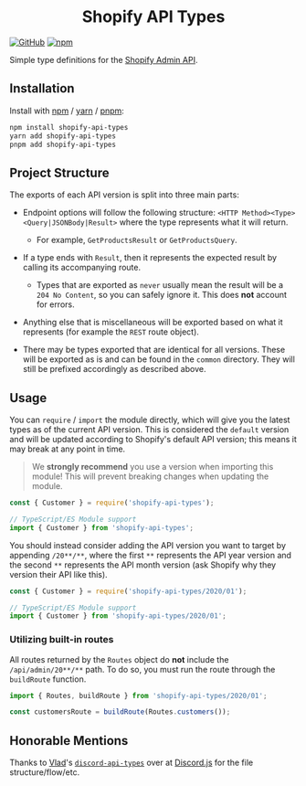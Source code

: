 <div style="text-align:center;"><h1>Shopify API Types</h1></div>

[![GitHub](https://img.shields.io/github/license/fyko/shopify-api-types)](https://github.com/fyko/shopify-api-types/blob/main/LICENSE.md)
[![npm](https://img.shields.io/npm/v/shopify-api-types?color=crimson&logo=npm)](https://www.npmjs.com/package/shopify-api-types)

Simple type definitions for the [Shopify Admin API](https://shopify.dev/docs/admin-api).

## Installation

Install with [npm](https://www.npmjs.com/) / [yarn](https://yarnpkg.com) / [pnpm](https://pnpm.js.org/):

```sh
npm install shopify-api-types
yarn add shopify-api-types
pnpm add shopify-api-types
```

## Project Structure

The exports of each API version is split into three main parts:

- Endpoint options will follow the following structure: `<HTTP Method><Type><Query|JSONBody|Result>` where the type represents what it will return.

  - For example, `GetProductsResult` or `GetProductsQuery`.

- If a type ends with `Result`, then it represents the expected result by calling its accompanying route.

  - Types that are exported as `never` usually mean the result will be a `204 No Content`, so you can safely ignore it. This does **not** account for errors.

- Anything else that is miscellaneous will be exported based on what it represents (for example the `REST` route object).

- There may be types exported that are identical for all versions. These will be exported as is and can be found in the `common` directory. They will still be prefixed accordingly as described above.

## Usage

You can `require` / `import` the module directly, which will give you the latest types as of the current API version. This is considered the `default` version and will be updated according to Shopify's default API version; this means it may break at any point in time.

> We **strongly recommend** you use a version when importing this module! This will prevent breaking changes when updating the module.

```js
const { Customer } = require('shopify-api-types');
```

```ts
// TypeScript/ES Module support
import { Customer } from 'shopify-api-types';
```

You should instead consider adding the API version you want to target by appending `/20**/**`, where the first `**` represents the API year version and the second `**` represents the API month version (ask Shopify why they version their API like this).

```js
const { Customer } = require('shopify-api-types/2020/01');
```

```ts
// TypeScript/ES Module support
import { Customer } from 'shopify-api-types/2020/01';
```

### Utilizing built-in routes

All routes returned by the `Routes` object do **not** include the `/api/admin/20**/**` path. To do so, you must run the route through the `buildRoute` function.
```ts
import { Routes, buildRoute } from 'shopify-api-types/2020/01';

const customersRoute = buildRoute(Routes.customers());
```

## Honorable Mentions
Thanks to [Vlad](https://github.com/vladfrangu)'s [`discord-api-types`](https://github.com/discordjs/discord-api-types) over at [Discord.js](https://github.com/discordjs) for the file structure/flow/etc.